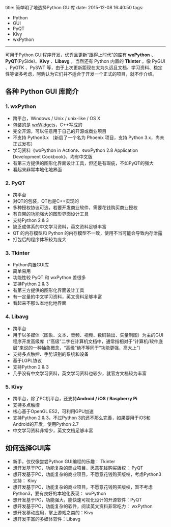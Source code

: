 title: 简单明了地选择Python GUI库
date: 2015-12-08 16:40:50
tags:
- Python
- GUI
- PyQT
- Kivy
- wxPython
---
可用于Python GUI程序开发，优秀且更新“跟得上时代”的库有 **wxPython** 、**PyQT**(PySide)、**Kivy**  、**Libavg** ，当然还有 Python 内置的 **Tkinter** 。像 PyGUI 、PyGTK 、PySWT 等，由于上次更新距现在太为久远且文档、学习资料、稳定性等诸多考虑，阿驹认为它们并不适合于开发一个正式的项目，就不作介绍。

## 各种 Python GUI 库简介
### 1. wxPython
* 跨平台，Windows / Unix / unix-like / OS X
* 包装的是 [wxWidgets](http://wxwidgets.org/)，C++写成的
* 完全开源，可以任意用于自己的开源或商业项目
* 不支持 Python3.x （新启了一个名为 Phoenix 项目，支持 Python 3.x，尚未正式发布）
* 学习资料《wxPython in Action》、《wxPython 2.8 Application Development Cookbook》，均有中文版
* 有第三方提供的图形化界面设计工具，但还是有瑕疵，不如PyQT的强大
* 看起来非常本地化地界面
<!--more-->

### 2. PyQT
* 跨平台
* 对QT的包装，QT也是C++实现的
* 多种授权协议可选，若要开发商业软件，需要花钱购买商业授权
* 有自带的功能强大的图形界面设计工具
* 支持Python 2 & 3
* 缺乏成体系的中文学习资料，英文资料足够丰富
* QT 的内存模型和 Python 的内存模型不一致，使用不当可能会导致内存泄露
* 打包后的程序体积较为庞大

### 3. Tkinter
* Python内置GUI库
* 简单易用
* 功能性较 PyQT 和 wxPython 差很多
* 支持Python 2 & 3
* 有第三方提供的图形化界面设计工具
* 有一定量的中文学习资料，英文资料足够丰富
* 看起来不那么本地化地界面

### 4. Libavg
* 跨平台
* 用于以多媒体（图象、文本、音频、视频、数码输出、矢量制图）为主的GUI程序开发高级库（“高级”二字在计算机文档中，通常指相对于“计算机/软件底层”来说的一种抽象概念，“高级”绝不等同于“功能更强，高大上”）
* 支持多点触控、手势识别的系统和设备
* 基于LGPL协议
* 支持Python 2 & 3
* 几乎没有中文学习资料，英文学习资料也较少，就官方文档较为丰富

### 5. Kivy
* 跨平台，除了PC机平台，还支持**Android / iOS / Raspberry Pi**
* 支持多点触控
* 核心基于OpenGL ES2，可利用GPU加速
* 支持Python 2 & 3，不过Python 3的还不那么完善，如果要用于iOS和Android的开发，使用Python 2.7
* 中文学习资料非常少，英文文档足够丰富

## 如何选择GUI库
* 新手，仅仅像尝尝Python GUI编程的乐趣： Tkinter
* 想开发基于PC，功能复杂的商业项目，愿意花钱购买版权： PyQT
* 想开发基于PC，功能复杂的商业项目，不愿意花钱购买版权，考虑Python3支持： Kivy
* 想开发基于PC，功能复杂的商业项目，不愿意花钱购买版权，暂不考虑Python3，要有良好的本地化表现： wxPython
* 想开发基于PC，功能强大，能快速可视化设计的开源软件：PyQT
* 想开发基于PC，功能复杂的软件，阅读英文资料非常吃力： wxPython
* 想开发移动应用，掌上游戏之类的：Kivy
* 想开发丰富的多媒体软件：Libavg

